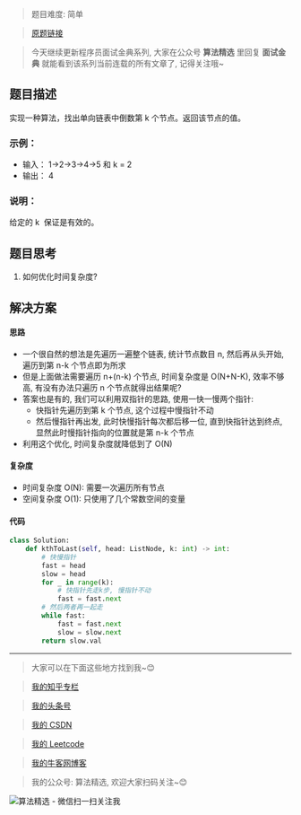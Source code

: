 > 题目难度: 简单

> [原题链接](https://leetcode-cn.com/problems/kth-node-from-end-of-list-lcci/)

> 今天继续更新程序员面试金典系列, 大家在公众号 **算法精选** 里回复 **面试金典** 就能看到该系列当前连载的所有文章了, 记得关注哦~

## 题目描述

实现一种算法，找出单向链表中倒数第 k 个节点。返回该节点的值。

### 示例：

- 输入： 1->2->3->4->5 和 k = 2
- 输出： 4

### 说明：

给定的 k  保证是有效的。

## 题目思考

1. 如何优化时间复杂度?

## 解决方案

#### 思路

- 一个很自然的想法是先遍历一遍整个链表, 统计节点数目 n, 然后再从头开始, 遍历到第 n-k 个节点即为所求
- 但是上面做法需要遍历 n+(n-k) 个节点, 时间复杂度是 O(N+N-K), 效率不够高, 有没有办法只遍历 n 个节点就得出结果呢?
- 答案也是有的, 我们可以利用双指针的思路, 使用一快一慢两个指针:
  - 快指针先遍历到第 k 个节点, 这个过程中慢指针不动
  - 然后慢指针再出发, 此时快慢指针每次都后移一位, 直到快指针达到终点, 显然此时慢指针指向的位置就是第 n-k 个节点
- 利用这个优化, 时间复杂度就降低到了 O(N)

#### 复杂度

- 时间复杂度 O(N): 需要一次遍历所有节点
- 空间复杂度 O(1): 只使用了几个常数空间的变量

#### 代码

```python
class Solution:
    def kthToLast(self, head: ListNode, k: int) -> int:
        # 快慢指针
        fast = head
        slow = head
        for _ in range(k):
            # 快指针先走k步, 慢指针不动
            fast = fast.next
        # 然后两者再一起走
        while fast:
            fast = fast.next
            slow = slow.next
        return slow.val
```

---

> 大家可以在下面这些地方找到我~😊

> [我的知乎专栏](https://zhuanlan.zhihu.com/c_1242508721932464128)

> [我的头条号](https://www.toutiao.com/c/user/1090304683804520/#mid=1671643017345028)

> [我的 CSDN](https://me.csdn.net/zjulyx1993)

> [我的 Leetcode](https://leetcode-cn.com/u/suibianfahui/)

> [我的牛客网博客](https://blog.nowcoder.net/zjulyx)

> 我的公众号: 算法精选, 欢迎大家扫码关注~😊

![算法精选 - 微信扫一扫关注我](https://mmbiz.qpic.cn/mmbiz_jpg/1KjZicMlYPMgZWmoL4eYcs6UcfmvsetDWME2YJyaCp9oT9z3U573FWENBNhyOByxYI0epew6O37hiaOhdh90QeJg/640?wx_fmt=jpeg&tp=webp&wxfrom=5&wx_lazy=1&wx_co=1)
